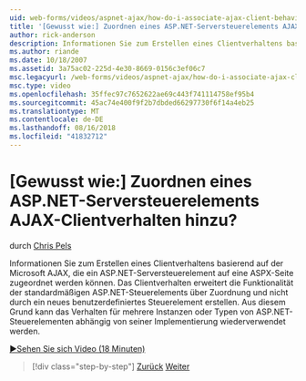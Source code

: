 ```yaml
---
uid: web-forms/videos/aspnet-ajax/how-do-i-associate-ajax-client-behavior-with-an-aspnet-server-control
title: '[Gewusst wie:] Zuordnen eines ASP.NET-Serversteuerelements AJAX-Clientverhalten hinzu? | Microsoft-Dokumentation'
author: rick-anderson
description: Informationen Sie zum Erstellen eines Clientverhaltens basierend auf der Microsoft AJAX, die ein ASP.NET-Serversteuerelement auf eine ASPX-Seite zugeordnet werden können. Das Clientverhalten e...
ms.author: riande
ms.date: 10/18/2007
ms.assetid: 3a75ac02-225d-4e30-8669-0156c3ef06c7
msc.legacyurl: /web-forms/videos/aspnet-ajax/how-do-i-associate-ajax-client-behavior-with-an-aspnet-server-control
msc.type: video
ms.openlocfilehash: 35ffec97c7652622ae69c443f741114758ef95b4
ms.sourcegitcommit: 45ac74e400f9f2b7dbded66297730f6f14a4eb25
ms.translationtype: MT
ms.contentlocale: de-DE
ms.lasthandoff: 08/16/2018
ms.locfileid: "41832712"
---
```

<a name="how-do-i-associate-ajax-client-behavior-with-an-aspnet-server-control"></a>[Gewusst wie:] Zuordnen eines ASP.NET-Serversteuerelements AJAX-Clientverhalten hinzu?
====================
durch [Chris Pels](https://twitter.com/chrispels)

Informationen Sie zum Erstellen eines Clientverhaltens basierend auf der Microsoft AJAX, die ein ASP.NET-Serversteuerelement auf eine ASPX-Seite zugeordnet werden können. Das Clientverhalten erweitert die Funktionalität der standardmäßigen ASP.NET-Steuerelements über Zuordnung und nicht durch ein neues benutzerdefiniertes Steuerelement erstellen. Aus diesem Grund kann das Verhalten für mehrere Instanzen oder Typen von ASP.NET-Steuerelementen abhängig von seiner Implementierung wiederverwendet werden.

[&#9654;Sehen Sie sich Video (18 Minuten)](https://channel9.msdn.com/Blogs/ASP-NET-Site-Videos/how-do-i-associate-ajax-client-behavior-with-an-aspnet-server-control)

> [!div class="step-by-step"]
> [Zurück](how-do-i-build-custom-server-controls-that-work-with-or-without-aspnet-ajax.md)
> [Weiter](how-do-i-retrieve-values-from-server-side-ajax-controls.md)
